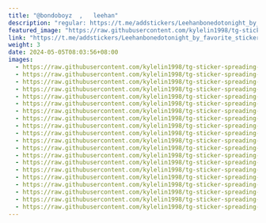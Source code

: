 ```yaml
---
title: "@bondoboyz  ,   leehan"
description: "regular: https://t.me/addstickers/Leehanbonedotonight_by_favorite_stickers_bot"
featured_image: "https://raw.githubusercontent.com/kylelin1998/tg-sticker-spreading-worldwide-images/main/img/dd607671-3121-4d6a-b19d-61a20564b262.jpg"
link: "https://t.me/addstickers/Leehanbonedotonight_by_favorite_stickers_bot"
weight: 3
date: 2024-05-05T08:03:56+08:00
images:
  - https://raw.githubusercontent.com/kylelin1998/tg-sticker-spreading-worldwide-images/main/img/dd607671-3121-4d6a-b19d-61a20564b262.jpg
  - https://raw.githubusercontent.com/kylelin1998/tg-sticker-spreading-worldwide-images/main/img/cac7199f-3f31-4dfa-8272-4ebfb00fb1ba.jpg
  - https://raw.githubusercontent.com/kylelin1998/tg-sticker-spreading-worldwide-images/main/img/1618dfea-f887-432c-b4cf-d09839cac84b.jpg
  - https://raw.githubusercontent.com/kylelin1998/tg-sticker-spreading-worldwide-images/main/img/240f6d97-ef1a-4e1f-9323-c30660642dc3.jpg
  - https://raw.githubusercontent.com/kylelin1998/tg-sticker-spreading-worldwide-images/main/img/aafac796-1731-40f0-9952-f56f237f0909.jpg
  - https://raw.githubusercontent.com/kylelin1998/tg-sticker-spreading-worldwide-images/main/img/10886f24-966b-43ab-b873-0c37e6114bb3.jpg
  - https://raw.githubusercontent.com/kylelin1998/tg-sticker-spreading-worldwide-images/main/img/aa8b5af1-402f-4dfa-92fa-3bee9cf505ff.jpg
  - https://raw.githubusercontent.com/kylelin1998/tg-sticker-spreading-worldwide-images/main/img/2a39f07c-fc8d-48f3-888b-4c0164d377ce.jpg
  - https://raw.githubusercontent.com/kylelin1998/tg-sticker-spreading-worldwide-images/main/img/87a39339-4d2a-410a-ad4c-81f497b89ff8.jpg
  - https://raw.githubusercontent.com/kylelin1998/tg-sticker-spreading-worldwide-images/main/img/00a100bb-b4ca-42ac-bf55-e202188a1bba.jpg
  - https://raw.githubusercontent.com/kylelin1998/tg-sticker-spreading-worldwide-images/main/img/f1eccf84-3110-4cce-b3db-575b92250994.jpg
  - https://raw.githubusercontent.com/kylelin1998/tg-sticker-spreading-worldwide-images/main/img/5d750b51-97b9-4925-a91b-7a440bd34129.jpg
  - https://raw.githubusercontent.com/kylelin1998/tg-sticker-spreading-worldwide-images/main/img/a9199eaa-161d-4fc4-aad8-4794b5eb52fc.jpg
  - https://raw.githubusercontent.com/kylelin1998/tg-sticker-spreading-worldwide-images/main/img/0331623a-f97d-42ba-a43e-d3f926e51294.jpg
  - https://raw.githubusercontent.com/kylelin1998/tg-sticker-spreading-worldwide-images/main/img/7f278420-09e5-4f50-a279-79363ade7be4.jpg
  - https://raw.githubusercontent.com/kylelin1998/tg-sticker-spreading-worldwide-images/main/img/a17e6469-ef9d-4669-8675-ea2d9f4e08f7.jpg
  - https://raw.githubusercontent.com/kylelin1998/tg-sticker-spreading-worldwide-images/main/img/8d55507f-c5a7-402c-b1f0-c9ad30046eee.jpg
  - https://raw.githubusercontent.com/kylelin1998/tg-sticker-spreading-worldwide-images/main/img/3fc24809-2fcd-45bb-a282-b92e5f24e7b4.jpg
  - https://raw.githubusercontent.com/kylelin1998/tg-sticker-spreading-worldwide-images/main/img/b4e80d95-383b-4831-b189-cb69a1ea8353.jpg
  - https://raw.githubusercontent.com/kylelin1998/tg-sticker-spreading-worldwide-images/main/img/aad4e3e1-d533-40d8-b462-633e62b60fcd.jpg
---
```

